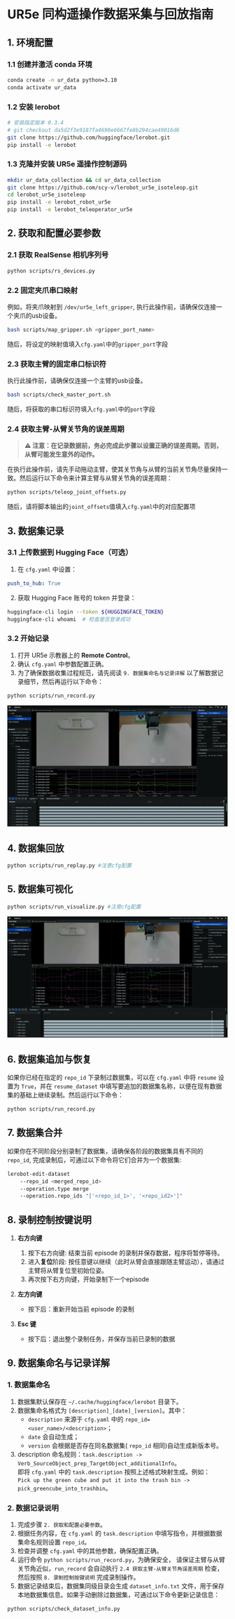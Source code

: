 # UR5e 同构遥操作数据采集与回放指南

## 1. 环境配置

### 1.1 创建并激活 conda 环境
```bash
conda create -n ur_data python=3.10
conda activate ur_data
```

### 1.2 安装 lerobot
```bash
# 安装指定版本 0.3.4
# git checkout da5d2f3e9187fa4690e6667fe8b294cae49016d6
git clone https://github.com/huggingface/lerobot.git
pip install -e lerobot
```

### 1.3 克隆并安装 UR5e 遥操作控制源码
```bash
mkdir ur_data_collection && cd ur_data_collection
git clone https://github.com/scy-v/lerobot_ur5e_isoteleop.git
cd lerobot_ur5e_isoteleop
pip install -e lerobot_robot_ur5e
pip install -e lerobot_teleoperator_ur5e
```

## 2. 获取和配置必要参数

### 2.1 获取 RealSense 相机序列号
```bash
python scripts/rs_devices.py
```

### 2.2 固定夹爪串口映射
例如，将夹爪映射到 `/dev/ur5e_left_gripper`, 执行此操作前，请确保仅连接一个夹爪的usb设备。
```bash
bash scripts/map_gripper.sh <gripper_port_name>
```
随后，将设定的映射值填入`cfg.yaml`中的`gripper_port`字段
### 2.3 获取主臂的固定串口标识符
执行此操作前，请确保仅连接一个主臂的usb设备。
```bash
bash scripts/check_master_port.sh
```
随后，将获取的串口标识符填入`cfg.yaml`中的`port`字段
### 2.4 获取主臂-从臂关节角的误差周期
> **⚠️ 注意：在记录数据前，务必完成此步骤以设置正确的误差周期。否则，从臂可能发生意外的动作。**

在执行此操作前，请先手动拖动主臂，使其关节角与从臂的当前关节角尽量保持一致。然后运行以下命令来计算主臂与从臂关节角的误差周期：
```bash
python scripts/teleop_joint_offsets.py
```
随后，请将脚本输出的`joint_offsets`值填入`cfg.yaml`中的对应配置项

## 3. 数据集记录

### 3.1 上传数据到 Hugging Face（可选）
1. 在 `cfg.yaml` 中设置：
```yaml
push_to_hub: True
```
2. 获取 Hugging Face 账号的 token 并登录：
```bash
huggingface-cli login --token ${HUGGINGFACE_TOKEN} 
huggingface-cli whoami  # 检查是否登录成功
```

### 3.2 开始记录
1. 打开 UR5e 示教器上的 **Remote Control**。
2. 确认 `cfg.yaml` 中参数配置正确。
3. 为了确保数据收集过程规范，请先阅读 `9. 数据集命名与记录详解` 以了解数据记录细节，然后再运行以下命令：
```bash
python scripts/run_record.py
```
![record_image](assets/record.png)

## 4. 数据集回放
```bash
python scripts/run_replay.py #注意cfg配置
```

## 5. 数据集可视化
```bash
python scripts/run_visualize.py #注意cfg配置
```
![record_image](assets/visualize.png)

## 6. 数据集追加与恢复
如果你已经在指定的 `repo_id` 下录制过数据集，可以在 `cfg.yaml` 中将 `resume` 设置为 `True`，并在 `resume_dataset` 中填写要追加的数据集名称，以便在现有数据集的基础上继续录制。然后运行以下命令：
```bash
python scripts/run_record.py
```

## 7. 数据集合并
如果你在不同阶段分别录制了数据集，请确保各阶段的数据集具有不同的 `repo_id`, 完成录制后，可通过以下命令将它们合并为一个数据集: 
```bash
lerobot-edit-dataset 
    --repo_id <merged_repo_id> 
    --operation.type merge 
    --operation.repo_ids "['<repo_id_1>', '<repo_id2>']"
```

## 8. 录制控制按键说明
1. **右方向键**  
   1. 按下右方向键: 结束当前 episode 的录制并保存数据，程序将暂停等待。
   2. 进入**复位**阶段: 按任意键以继续（此时从臂会直接跟随主臂运动），请通过主臂将从臂复位至初始位姿。
   3. 再次按下右方向键，开始录制下一个episode

1. **左方向键**  
   - 按下后：重新开始当前 episode 的录制

2. **Esc 键**  
   - 按下后：退出整个录制任务，并保存当前已录制的数据

## 9. 数据集命名与记录详解
### 1. 数据集命名
1. 数据集默认保存在 `~/.cache/huggingface/lerobot` 目录下。
2. 数据集命名格式为 `[description]_[date]_[version]`。其中：
   - `description` 来源于 `cfg.yaml` 中的 `repo_id=<user_name>/<description>`；
   - `date` 会自动生成；
   - `version` 会根据是否存在同名数据集( `repo_id` 相同)自动生成新版本号。
3. description 命名规则：`task.description -> Verb_SourceObject_prep_TargetObject_additionalInfo`。  
   即将 `cfg.yaml` 中的 `task.description` 按照上述格式映射生成。例如：  
   `Pick up the green cube and put it into the trash bin -> pick_greencube_into_trashbin`。

### 2. 数据记录说明
1. 完成步骤 `2. 获取和配置必要参数`。
2. 根据任务内容，在 `cfg.yaml` 的 `task.description` 中填写指令，并根据数据集命名规则设置 `repo_id`。
3. 检查并调整 `cfg.yaml` 中的其他参数，确保配置正确。
4. 运行命令 `python scripts/run_record.py`，为确保安全， 请保证主臂与从臂关节角近似，`run_record` 会自动执行 `2.4 获取主臂-从臂关节角误差周期` 检查，然后按照 `8. 录制控制按键说明` 完成录制操作。
5. 数据记录结束后，数据集同级目录会生成 `dataset_info.txt` 文件，用于保存本地数据集信息。如果手动删除过数据集，可通过以下命令更新记录信息：
```bash
python scripts/check_dataset_info.py
```